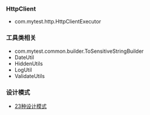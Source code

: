 ### HttpClient
- com.mytest.http.HttpClientExecutor
### 工具类相关
- com.mytest.common.builder.ToSensitiveStringBuilder
- DateUtil
- HiddenUtils
- LogUtil
- ValidateUtils
### 设计模式
- [23种设计模式](DesignPatterns.md)

